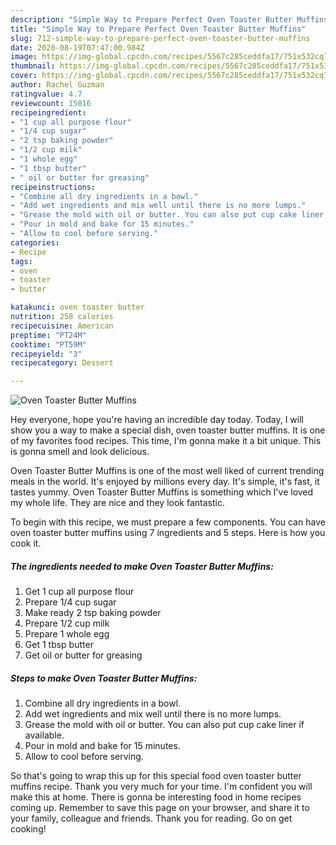 ```yaml
---
description: "Simple Way to Prepare Perfect Oven Toaster Butter Muffins"
title: "Simple Way to Prepare Perfect Oven Toaster Butter Muffins"
slug: 712-simple-way-to-prepare-perfect-oven-toaster-butter-muffins
date: 2020-08-19T07:47:00.984Z
image: https://img-global.cpcdn.com/recipes/5567c285ceddfa17/751x532cq70/oven-toaster-butter-muffins-recipe-main-photo.jpg
thumbnail: https://img-global.cpcdn.com/recipes/5567c285ceddfa17/751x532cq70/oven-toaster-butter-muffins-recipe-main-photo.jpg
cover: https://img-global.cpcdn.com/recipes/5567c285ceddfa17/751x532cq70/oven-toaster-butter-muffins-recipe-main-photo.jpg
author: Rachel Guzman
ratingvalue: 4.7
reviewcount: 15016
recipeingredient:
- "1 cup all purpose flour"
- "1/4 cup sugar"
- "2 tsp baking powder"
- "1/2 cup milk"
- "1 whole egg"
- "1 tbsp butter"
- " oil or butter for greasing"
recipeinstructions:
- "Combine all dry ingredients in a bowl."
- "Add wet ingredients and mix well until there is no more lumps."
- "Grease the mold with oil or butter. You can also put cup cake liner if available."
- "Pour in mold and bake for 15 minutes."
- "Allow to cool before serving."
categories:
- Recipe
tags:
- oven
- toaster
- butter

katakunci: oven toaster butter 
nutrition: 258 calories
recipecuisine: American
preptime: "PT24M"
cooktime: "PT59M"
recipeyield: "3"
recipecategory: Dessert

---
```



![Oven Toaster Butter Muffins](https://img-global.cpcdn.com/recipes/5567c285ceddfa17/751x532cq70/oven-toaster-butter-muffins-recipe-main-photo.jpg)

Hey everyone, hope you're having an incredible day today. Today, I will show you a way to make a special dish, oven toaster butter muffins. It is one of my favorites food recipes. This time, I'm gonna make it a bit unique. This is gonna smell and look delicious.



Oven Toaster Butter Muffins is one of the most well liked of current trending meals in the world. It's enjoyed by millions every day. It's simple, it's fast, it tastes yummy. Oven Toaster Butter Muffins is something which I've loved my whole life. They are nice and they look fantastic.


To begin with this recipe, we must prepare a few components. You can have oven toaster butter muffins using 7 ingredients and 5 steps. Here is how you cook it.

<!--inarticleads1-->

##### The ingredients needed to make Oven Toaster Butter Muffins:

1. Get 1 cup all purpose flour
1. Prepare 1/4 cup sugar
1. Make ready 2 tsp baking powder
1. Prepare 1/2 cup milk
1. Prepare 1 whole egg
1. Get 1 tbsp butter
1. Get  oil or butter for greasing




<!--inarticleads2-->

##### Steps to make Oven Toaster Butter Muffins:

1. Combine all dry ingredients in a bowl.
1. Add wet ingredients and mix well until there is no more lumps.
1. Grease the mold with oil or butter. You can also put cup cake liner if available.
1. Pour in mold and bake for 15 minutes.
1. Allow to cool before serving.




So that's going to wrap this up for this special food oven toaster butter muffins recipe. Thank you very much for your time. I'm confident you will make this at home. There is gonna be interesting food in home recipes coming up. Remember to save this page on your browser, and share it to your family, colleague and friends. Thank you for reading. Go on get cooking!
